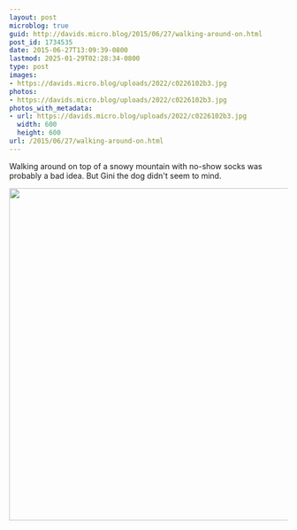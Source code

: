 ```yaml
---
layout: post
microblog: true
guid: http://davids.micro.blog/2015/06/27/walking-around-on.html
post_id: 1734535
date: 2015-06-27T13:09:39-0800
lastmod: 2025-01-29T02:28:34-0800
type: post
images:
- https://davids.micro.blog/uploads/2022/c0226102b3.jpg
photos:
- https://davids.micro.blog/uploads/2022/c0226102b3.jpg
photos_with_metadata:
- url: https://davids.micro.blog/uploads/2022/c0226102b3.jpg
  width: 600
  height: 600
url: /2015/06/27/walking-around-on.html
---
```

Walking around on top of a snowy mountain with no-show socks was probably a bad idea. But Gini the dog didn't seem to mind.

<img src="/uploads/2022/c0226102b3.jpg" width="600" height="600" alt="">
